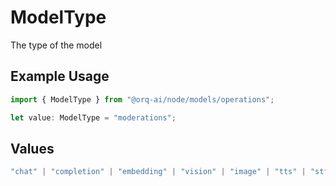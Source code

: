 # ModelType

The type of the model

## Example Usage

```typescript
import { ModelType } from "@orq-ai/node/models/operations";

let value: ModelType = "moderations";
```

## Values

```typescript
"chat" | "completion" | "embedding" | "vision" | "image" | "tts" | "stt" | "rerank" | "moderations"
```